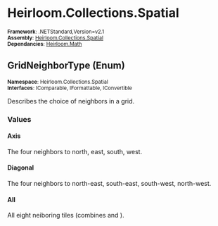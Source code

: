# Heirloom.Collections.Spatial

<small>**Framework**: .NETStandard,Version=v2.1</small>  
<small>**Assembly**: [Heirloom.Collections.Spatial](../heirloom.collections.spatial/heirloom.collections.spatial.md)</small>  
<small>**Dependancies**: [Heirloom.Math](../Heirloom.Math/Heirloom.Math.md)</small>  

## GridNeighborType (Enum)
<small>**Namespace**: Heirloom.Collections.Spatial</sub></small>  
<small>**Interfaces**: IComparable, IFormattable, IConvertible</small>  

Describes the choice of neighbors in a grid.

### Values

#### Axis
<member name="F:Heirloom.Collections.Spatial.GridNeighborType.Axis">
  <summary>
            The four neighbors to north, east, south, west.
            </summary>
</member>

#### Diagonal
<member name="F:Heirloom.Collections.Spatial.GridNeighborType.Diagonal">
  <summary>
            The four neighbors to north-east, south-east, south-west, north-west.
            </summary>
</member>

#### All
<member name="F:Heirloom.Collections.Spatial.GridNeighborType.All">
  <summary>
            All eight neiboring tiles (combines <see cref="F:Heirloom.Collections.Spatial.GridNeighborType.Axis" /> and <see cref="F:Heirloom.Collections.Spatial.GridNeighborType.Diagonal" />).
            </summary>
</member>

